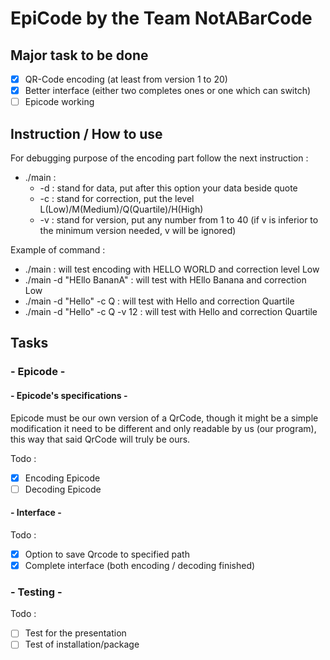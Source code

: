 # EpiCode by the Team NotABarCode

## Major task to be done

- [x] QR-Code encoding (at least from version 1 to 20)
- [x] Better interface (either two completes ones or one which can switch)
- [ ] Epicode working

## Instruction / How to use
For debugging purpose of the encoding part follow the next instruction :

- ./main :
	- -d : stand for data, put after this option your data beside quote
  	- -c : stand for correction, put the level L(Low)/M(Medium)/Q(Quartile)/H(High)
  	- -v : stand for version, put any number from 1 to 40 (if v is inferior to the minimum version needed, v will be ignored)

Example of command :

- ./main                    	: will test encoding with HELLO WORLD and correction level Low
- ./main -d "HEllo BananA"  	: will test with HEllo Banana and correction Low
- ./main -d "Hello" -c Q    	: will test with Hello and correction Quartile
- ./main -d "Hello" -c Q -v 12  : will test with Hello and correction Quartile

## Tasks

### - Epicode -
#### - Epicode's specifications -

Epicode must be our own version of a QrCode, though it might be a simple modification it need to be different and only readable by us (our program), this way that said QrCode will truly be ours.

Todo :

- [x] Encoding Epicode
- [ ] Decoding Epicode

#### - Interface -

Todo :

- [x] Option to save Qrcode to specified path
- [x] Complete interface (both encoding / decoding finished)

### - Testing -

Todo :

- [ ] Test for the presentation
- [ ] Test of installation/package